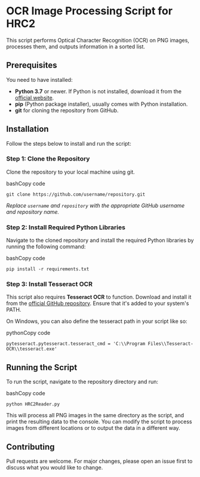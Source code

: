 # OCR Image Processing Script for HRC2

This script performs Optical Character Recognition (OCR) on PNG images, processes them, and outputs information in a sorted list.

## Prerequisites

You need to have installed:

-   **Python 3.7** or newer. If Python is not installed, download it from the [official website](https://www.python.org/downloads/).
-   **pip** (Python package installer), usually comes with Python installation.
-   **git** for cloning the repository from GitHub.

## Installation

Follow the steps below to install and run the script:

### Step 1: Clone the Repository

Clone the repository to your local machine using git.

bashCopy code

`git clone https://github.com/username/repository.git` 

_Replace `username` and `repository` with the appropriate GitHub username and repository name._

### Step 2: Install Required Python Libraries

Navigate to the cloned repository and install the required Python libraries by running the following command:

bashCopy code

`pip install -r requirements.txt` 

### Step 3: Install Tesseract OCR

This script also requires **Tesseract OCR** to function. Download and install it from the [official GitHub repository](https://github.com/tesseract-ocr/tesseract/wiki). Ensure that it's added to your system's PATH.

On Windows, you can also define the tesseract path in your script like so:

pythonCopy code

`pytesseract.pytesseract.tesseract_cmd = 'C:\\Program Files\\Tesseract-OCR\\tesseract.exe'` 

## Running the Script

To run the script, navigate to the repository directory and run:

bashCopy code

`python HRC2Reader.py` 

This will process all PNG images in the same directory as the script, and print the resulting data to the console. You can modify the script to process images from different locations or to output the data in a different way.

## Contributing

Pull requests are welcome. For major changes, please open an issue first to discuss what you would like to change.
